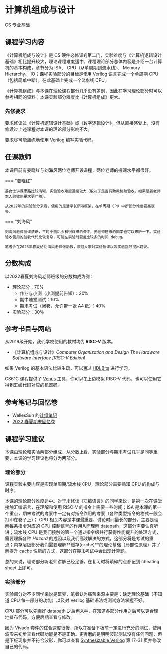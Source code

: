 # 计算机组成与设计
<div class="badges">
<span class="badge cs-badge">CS 专业基础</span>
</div>

## 课程学习内容
《计算机组成与设计》是 CS 硬件必修课的第二门，实验难度与《计算机逻辑设计基础》相比提升较大，理论课程难度适中。课程理论部分总体内容是介绍一台计算机的基本构成，章节分为 ISA、 CPU（从单周期到流水线）、 Memory Hierarchy、 IO；课程实验部分的目标是使用 Verilog 语言完成一个单周期 CPU （包括简单中断），在此基础上完成一个流水线 CPU。

《计算机组成》与本课在理论课程部分几乎没有差别，因此在学习理论部分时可以参考相同的资料；本课实验部分难度比《计算机组成》更大。

### 先修要求
要求修读过《计算机逻辑设计基础》或《数字逻辑设计》。但从直接感受上，没有修读过上述课程对本课的理论部分影响不大。

要求尽可能熟练地使用 Verilog 编写实验代码。

## 任课教师
本课目前有姜晓红与刘海风两位老师开设课程，两位老师的授课水平都很好。

=== "姜晓红"

    姜女士讲课思路比较清晰，实验验收难度通常较大（取决于是否有助教协助验收，如果是姜老师本人验收则要求更严格）。

    从2022年的实验部分来看，使用的是潘学长所写框架，在单周期 CPU 中断部分难度要高很多。

=== "刘海风"

    刘海风老师授课清晰，平时小测后会有很详细的讲评，姜老师班级的同学也可以来听一下。实验验收使用的验收代码比较复杂，可能在实验时要用比较多的时间 debug。

    笔者会在2023年春夏给刘海风老师做助教，欢迎大家对实验授课以及实验指导提出建议。


## 分数构成
以2022春夏刘海风老师班级的分数构成为例：

- 理论部分：70%
    - 作业与小测（小测提前告知）：20%
    - 期中随堂测试：10%
    - 期末考试（闭卷，允许带一张 A4 纸）：40%
- 实验部分：30%

## 参考书目与网站
从2019级开始，我们学校使用的教材均为 **RISC-V** 版本。

- 《计算机组成与设计》*Computer Organization and Design The Hardware Software Interface [RISC-V Edition]*

如果 Verilog 的基本语法比较生疏，可以通过 [HDLBits](https://hdlbits.01xz.net/wiki/Main_Page) 进行学习。

CS61C 课程提供了 [Venus](https://venus.cs61c.org/) 工具，你可以在上边模拟 RISC-V 代码，也可以使用它得到汇编代码对应的机器码。

## 参考笔记与回忆卷

- WellesSun 的[计组笔记](https://github.com/CSWellesSun/ZJUCourse/blob/main/%E8%AE%A1%E7%AE%97%E6%9C%BA%E7%BB%84%E6%88%90%E4%B8%8E%E8%AE%BE%E8%AE%A1/%E8%AE%A1%E7%AE%97%E6%9C%BA%E7%BB%84%E6%88%90%E4%B8%8E%E8%AE%BE%E8%AE%A1.md)
- [2022 春夏期末回忆卷](./2021-2022_春夏学期_计算机组成与设计_期末考试回忆卷.pdf)

## 课程学习建议
本课由理论和实验两部分组成，从分数上看，实验部分与期末考试几乎是同等重要，本课的学习建议也将分为两部分。
### 理论部分
课程实验主要内容是实现单周期/流水线 CPU，理论部分需要熟知 CPU 的构成与时序。

本课的理论部分难度适中。对于未修读《汇编语言》的同学来说，是第一次在课堂接触汇编语言，在理解和使用 RISC-V 的指令上需要一些时间；ISA 是本课的第一个重点，期末考试的考察中一定有对指令作用的考察（各种类型指令的格式一般会打印在卷子上）； CPU 相关内容是本课最重要、讨论时间最长的部分，主要是理解每条指令对应的 CPU 控制信号的作用从而理解 datapath，这部分需要认真听讲；流水线 CPU 是我们接触的第一个通过指令级并行获得性能提升的处理方式，需要理解各种 *Hazard* 的成因以及我们高效解决的方式，这部分将是考试的重点；内存层级部分我们需要理解**缓存(cache)**的理论基础（局部性原理）并了解提升 cache 性能的方式，这部分在期末考试中会出现计算题。

总的来说，理论部分听老师讲解已经足够，在复习时将琐碎的点都记到 cheating sheet 上即可。

### 实验部分
实验部分对不少同学来说是噩梦，笔者认为痛苦来源主要是：缺乏理论基础（不知道 CPU 每一部分的功能）以及对 Verilog 基础语法或测试方法掌握不好。

CPU 部分可以先画好 datapath 之后再入手，在知道各部分作用之后可以更合理地排布代码，方便后期查看与修改。

因为 Vivado 套件的综合速度很慢，所以在准备下板前一定进行充分的测试，使用波形来初步查看代码功能是不是正确。更折磨的是明明波形测试没有任何问题，但是下板现象并不符合波形，你可以查看 [Synthesizable Verilog](http://www.ee.ncu.edu.tw/~jfli/vlsidi/lecture/Verilog-2012.pdf) 第 17-31 页并修改自己的代码。